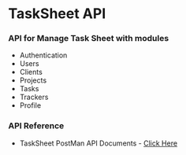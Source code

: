 # TaskSheet API

### API for Manage Task Sheet with modules

- Authentication
- Users
- Clients
- Projects
- Tasks
- Trackers
- Profile

### API Reference
- TaskSheet PostMan API Documents - [Click Here](https://documenter.getpostman.com/view/1589172/TzXzDcSp)